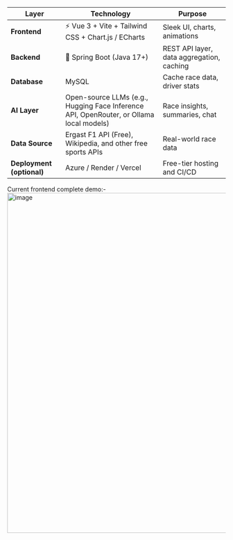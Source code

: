 | Layer                     | Technology                                                                              | Purpose                                   |
| ------------------------- | --------------------------------------------------------------------------------------- | ----------------------------------------- |
| **Frontend**              | ⚡ Vue 3 + Vite + Tailwind CSS + Chart.js / ECharts                                      | Sleek UI, charts, animations              |
| **Backend**               | 🧠 Spring Boot (Java 17+)                                                               | REST API layer, data aggregation, caching |
| **Database**              | MySQL                                                                                    | Cache race data, driver stats             |
| **AI Layer**              | Open-source LLMs (e.g., Hugging Face Inference API, OpenRouter, or Ollama local models) | Race insights, summaries, chat            |
| **Data Source**           | Ergast F1 API (Free), Wikipedia, and other free sports APIs                             | Real-world race data                      |
| **Deployment (optional)** | Azure / Render / Vercel                                                                 | Free-tier hosting and CI/CD               |

Current frontend complete demo:-
<img width="524" height="782" alt="image" src="https://github.com/user-attachments/assets/3b31d86d-dde5-406c-97a9-19498a63ffa8" />

